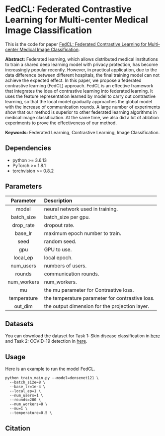 # FedCL: Federated Contrastive Learning for Multi-center Medical Image Classification  
This is the code for paper [FedCL: Federated Contrastive Learning for Multi-center Medical Image Classification](https://doi.org/10.1016/j.patcog.2023.109739).  

**Abstract:** Federated learning, which allows distributed medical institutions to train a shared deep learning model with privacy protection, has become increasingly popular recently. However, in practical application, due to the data difference between different hospitals, the final training model can not achieve the expected effect. In this paper, we propose a federated contrastive learning (FedCL) approach. FedCL is an effective framework that integrates the idea of contrastive learning into federated learning. It uses the feature representation learned by model to carry out contrastive learning, so that the local model gradually approaches the global model with the increase of communication rounds. A large number of experiments show that our method is superior to other federated learning algorithms in medical image classification. At the same time, we also did a lot of ablation experiments to prove the effectiveness of our method.

**Keywords:** Federated Learning, Contrastive Learning, Image Classification.  
## Dependencies
+ python >= 3.6.13
+ PyTorch >= 1.8.1
+ torchvision >= 0.8.2
## Parameters
|Parameter|Description|
|:----:|:----|
|model|neural network used in training.|
|batch_size|batch_size per gpu.|
|drop_rate|dropout rate.|
|base_lr|maximum epoch number to train.|
|seed|random seed.|
|gpu|GPU to use.|
|local_ep|local epoch.|
|num_users|numbers of users.|
|rounds|communication rounds.|
|num_workers|num_workers.|
|mu|the mu parameter for Contrastive loss.|
|temperature|the temperature parameter for contrastive loss.|
|out_dim|the output dimension for the projection layer.|
## Datasets
You can download the dataset for Task 1: Skin disease classification in [here](https://challenge.isic-archive.com/data/#2018) and Task 2: COVID-19 detection in [here](https://www.kaggle.com/datasets/praveengovi/coronahack-chest-xraydataset).
## Usage
Here is an example to run the model FedCL.
```
python train_main.py --model=densenet121 \
  --batch_size=8 \
  --base_lr=1e-4 \
  --local_ep=1 \
  --num_users=1 \
  --rounds=200 \
  --num_workers=8 \
  --mu=1 \
  --temperature=0.5 \
```
## Citation
